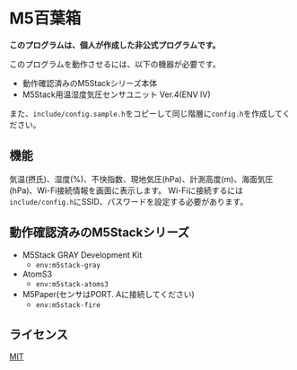 # M5百葉箱
**このプログラムは、個人が作成した非公式プログラムです。**

このプログラムを動作させるには、以下の機器が必要です。
- 動作確認済みのM5Stackシリーズ本体
- M5Stack用温湿度気圧センサユニット Ver.4(ENV Ⅳ)

また、`include/config.sample.h`をコピーして同じ階層に`config.h`を作成してください。

## 機能
気温(摂氏)、湿度(%)、不快指数、現地気圧(hPa)、計測高度(m)、海面気圧(hPa)、Wi-Fi接続情報を画面に表示します。
Wi-Fiに接続するには`include/config.h`にSSID、パスワードを設定する必要があります。

## 動作確認済みのM5Stackシリーズ
- M5Stack GRAY Development Kit
  - `env:m5stack-gray`
- AtomS3
  - `env:m5stack-atoms3`
- M5Paper(センサはPORT. Aに接続してください)
  - `env:m5stack-fire`

## ライセンス
[MIT](/LICENSE)